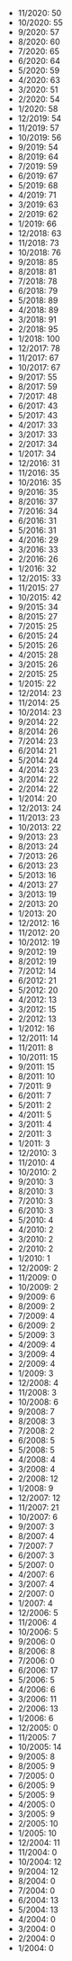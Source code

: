 *  11/2020: 50
*  10/2020: 55
*  9/2020: 57
*  8/2020: 60
*  7/2020: 65
*  6/2020: 64
*  5/2020: 59
*  4/2020: 63
*  3/2020: 51
*  2/2020: 54
*  1/2020: 58
*  12/2019: 54
*  11/2019: 57
*  10/2019: 56
*  9/2019: 54
*  8/2019: 64
*  7/2019: 59
*  6/2019: 67
*  5/2019: 68
*  4/2019: 71
*  3/2019: 63
*  2/2019: 62
*  1/2019: 66
*  12/2018: 63
*  11/2018: 73
*  10/2018: 76
*  9/2018: 85
*  8/2018: 81
*  7/2018: 78
*  6/2018: 79
*  5/2018: 89
*  4/2018: 89
*  3/2018: 91
*  2/2018: 95
*  1/2018: 100
*  12/2017: 78
*  11/2017: 67
*  10/2017: 67
*  9/2017: 55
*  8/2017: 59
*  7/2017: 48
*  6/2017: 43
*  5/2017: 43
*  4/2017: 33
*  3/2017: 33
*  2/2017: 34
*  1/2017: 34
*  12/2016: 31
*  11/2016: 35
*  10/2016: 35
*  9/2016: 35
*  8/2016: 37
*  7/2016: 34
*  6/2016: 31
*  5/2016: 31
*  4/2016: 29
*  3/2016: 33
*  2/2016: 26
*  1/2016: 32
*  12/2015: 33
*  11/2015: 27
*  10/2015: 42
*  9/2015: 34
*  8/2015: 27
*  7/2015: 25
*  6/2015: 24
*  5/2015: 26
*  4/2015: 28
*  3/2015: 26
*  2/2015: 25
*  1/2015: 22
*  12/2014: 23
*  11/2014: 25
*  10/2014: 23
*  9/2014: 22
*  8/2014: 26
*  7/2014: 23
*  6/2014: 21
*  5/2014: 24
*  4/2014: 23
*  3/2014: 22
*  2/2014: 22
*  1/2014: 20
*  12/2013: 24
*  11/2013: 23
*  10/2013: 22
*  9/2013: 23
*  8/2013: 24
*  7/2013: 26
*  6/2013: 23
*  5/2013: 16
*  4/2013: 27
*  3/2013: 19
*  2/2013: 20
*  1/2013: 20
*  12/2012: 16
*  11/2012: 20
*  10/2012: 19
*  9/2012: 19
*  8/2012: 19
*  7/2012: 14
*  6/2012: 21
*  5/2012: 20
*  4/2012: 13
*  3/2012: 15
*  2/2012: 13
*  1/2012: 16
*  12/2011: 14
*  11/2011: 8
*  10/2011: 15
*  9/2011: 15
*  8/2011: 10
*  7/2011: 9
*  6/2011: 7
*  5/2011: 2
*  4/2011: 5
*  3/2011: 4
*  2/2011: 3
*  1/2011: 3
*  12/2010: 3
*  11/2010: 4
*  10/2010: 2
*  9/2010: 3
*  8/2010: 3
*  7/2010: 3
*  6/2010: 3
*  5/2010: 4
*  4/2010: 2
*  3/2010: 2
*  2/2010: 2
*  1/2010: 1
*  12/2009: 2
*  11/2009: 0
*  10/2009: 2
*  9/2009: 6
*  8/2009: 2
*  7/2009: 4
*  6/2009: 2
*  5/2009: 3
*  4/2009: 4
*  3/2009: 4
*  2/2009: 4
*  1/2009: 3
*  12/2008: 4
*  11/2008: 3
*  10/2008: 6
*  9/2008: 7
*  8/2008: 3
*  7/2008: 2
*  6/2008: 5
*  5/2008: 5
*  4/2008: 4
*  3/2008: 4
*  2/2008: 12
*  1/2008: 9
*  12/2007: 12
*  11/2007: 21
*  10/2007: 6
*  9/2007: 3
*  8/2007: 4
*  7/2007: 7
*  6/2007: 3
*  5/2007: 0
*  4/2007: 6
*  3/2007: 4
*  2/2007: 0
*  1/2007: 4
*  12/2006: 5
*  11/2006: 4
*  10/2006: 5
*  9/2006: 0
*  8/2006: 8
*  7/2006: 0
*  6/2006: 17
*  5/2006: 5
*  4/2006: 6
*  3/2006: 11
*  2/2006: 13
*  1/2006: 6
*  12/2005: 0
*  11/2005: 7
*  10/2005: 14
*  9/2005: 8
*  8/2005: 9
*  7/2005: 0
*  6/2005: 9
*  5/2005: 9
*  4/2005: 0
*  3/2005: 9
*  2/2005: 10
*  1/2005: 10
*  12/2004: 11
*  11/2004: 0
*  10/2004: 12
*  9/2004: 12
*  8/2004: 0
*  7/2004: 0
*  6/2004: 13
*  5/2004: 13
*  4/2004: 0
*  3/2004: 0
*  2/2004: 0
*  1/2004: 0